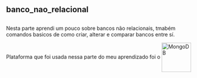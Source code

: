 ## banco_nao_relacional
##

Nesta parte aprendi um pouco sobre bancos não relacionais,
tmabém comandos basicos de como criar, alterar e comparar bancos entre sí.

Plataforma que foi usada nessa parte do meu aprendizado foi o <img align="center" alt="MongoDB" height="80" width="80" src="https://cdn.jsdelivr.net/gh/devicons/devicon/icons/mongodb/mongodb-original-wordmark.svg" />          
